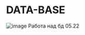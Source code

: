 # DATA-BASE
![image](https://user-images.githubusercontent.com/112687500/194031401-03eaea49-21e7-4155-84b2-37a4d1df0841.png)
Работа над бд 05.22
